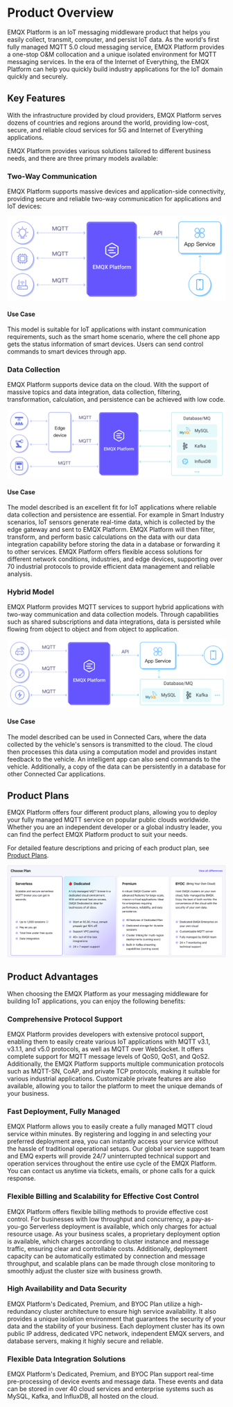 # Product Overview

EMQX Platform is an IoT messaging middleware product that helps you easily collect, transmit, computer, and persist IoT data. As the world's first fully managed MQTT 5.0 cloud messaging service, EMQX Platform provides a one-stop O&M collocation and a unique isolated environment for MQTT messaging services. In the era of the Internet of Everything, the EMQX Platform can help you quickly build industry applications for the IoT domain quickly and securely.

## Key Features

With the infrastructure provided by cloud providers, EMQX Platform serves dozens of countries and regions around the world, providing low-cost, secure, and reliable cloud services for 5G and Internet of Everything applications.

EMQX Platform provides various solutions tailored to different business needs, and there are three primary models available:

### Two-Way Communication

EMQX Platform supports massive devices and application-side connectivity, providing secure and reliable two-way communication for applications and IoT devices:

<img src="./_assets/model_1.png" alt="two-way-communication" style="zoom:50%;" />

#### Use Case

This model is suitable for IoT applications with instant communication requirements, such as the smart home scenario, where the cell phone app gets the status information of smart devices. Users can send control commands to smart devices through app. 

### Data Collection

EMQX Platform supports device data on the cloud. With the support of massive topics and data integration, data collection, filtering, transformation, calculation, and persistence can be achieved with low code.

<img src="./_assets/model_2.png" alt="emqx_cloud_model_2" style="zoom: 50%;" />

#### Use Case

The model described is an excellent fit for IoT applications where reliable data collection and persistence are essential. For example in Smart Industry scenarios, IoT sensors generate real-time data, which is collected by the edge gateway and sent to EMQX Platform. EMQX Platform will then filter, transform, and perform basic calculations on the data with our data integration capability before storing the data in a database or forwarding it to other services.  EMQX Platform offers flexible access solutions for different network conditions, industries, and edge devices, supporting over 70 industrial protocols to provide efficient data management and reliable analysis.

### Hybrid Model

EMQX Platform provides MQTT services to support hybrid applications with two-way communication and data collection models. Through capabilities such as shared subscriptions and data integrations, data is persisted while flowing from object to object and from object to application.

<img src="./_assets/model_3.png" alt="hybrid model" style="zoom:50%;" />

#### Use Case

The model described can be used in Connected Cars, where the data collected by the vehicle's sensors is transmitted to the cloud. The cloud then processes this data using a computation model and provides instant feedback to the vehicle. An intelligent app can also send commands to the vehicle. Additionally, a copy of the data can be persistently in a database for other Connected Car applications.

## Product Plans

EMQX Platform offers four different product plans, allowing you to deploy your fully managed MQTT service on popular public clouds worldwide. Whether you are an independent developer or a global industry leader, you can find the perfect EMQX Platform product to suit your needs.

For detailed feature descriptions and pricing of each product plan, see [Product Plans](./price/plans.md).

![product_edition](./_assets/product_edition.png)

## Product Advantages

When choosing the EMQX Platform as your messaging middleware for building IoT applications, you can enjoy the following benefits:

### Comprehensive Protocol Support

EMQX Platform provides developers with extensive protocol support, enabling them to easily create various IoT applications with MQTT v3.1, v3.1.1, and v5.0 protocols, as well as MQTT over WebSocket. It offers complete support for MQTT message levels of QoS0, QoS1, and QoS2. Additionally, the EMQX Platform supports multiple communication protocols such as MQTT-SN, CoAP, and private TCP protocols, making it suitable for various industrial applications. Customizable private features are also available, allowing you to tailor the platform to meet the unique demands of your business.

### Fast Deployment, Fully Managed

EMQX Platform allows you to easily create a fully managed MQTT cloud service within minutes. By registering and logging in and selecting your preferred deployment area, you can instantly access your service without the hassle of traditional operational setups. Our global service support team and EMQ experts will provide 24/7 uninterrupted technical support and operation services throughout the entire use cycle of the EMQX Platform. You can contact us anytime via tickets, emails, or phone calls for a quick response.

### Flexible Billing and Scalability for Effective Cost Control

EMQX Platform offers flexible billing methods to provide effective cost control. For businesses with low throughput and concurrency, a pay-as-you-go Serverless deployment is available, which only charges for actual resource usage. As your business scales, a proprietary deployment option is available, which charges according to cluster instance and message traffic, ensuring clear and controllable costs. Additionally, deployment capacity can be automatically estimated by connection and message throughput, and scalable plans can be made through close monitoring to smoothly adjust the cluster size with business growth.

### High Availability and Data Security

EMQX Platform's Dedicated, Premium, and BYOC Plan utilize a high-redundancy cluster architecture to ensure high service availability. It also provides a unique isolation environment that guarantees the security of your data and the stability of your business. Each deployment cluster has its own public IP address, dedicated VPC network, independent EMQX servers, and database servers, making it highly secure and reliable.

### Flexible Data Integration Solutions

EMQX Platform's Dedicated, Premium, and BYOC Plan support real-time pre-processing of device events and message data. These events and data can be stored in over 40 cloud services and enterprise systems such as MySQL, Kafka, and InfluxDB, all hosted on the cloud.
